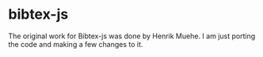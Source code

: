 # bibtex-js
The original work for Bibtex-js was done by Henrik Muehe. I am just porting the code and making a few changes to it. 
